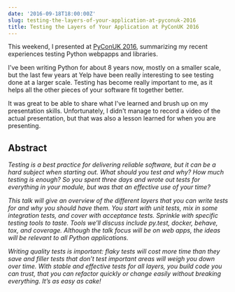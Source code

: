 ```yaml
---
date: '2016-09-18T18:00:00Z'
slug: testing-the-layers-of-your-application-at-pyconuk-2016
title: Testing the Layers of Your Application at PyConUK 2016
---
```



This weekend, I presented at [PyConUK 2016][1],
summarizing my recent experiences testing Python webpapps and libraries.

I've been writing Python for about 8 years now, mostly on a smaller scale, but
the last few years at Yelp have been really interesting to see testing done at
a larger scale. Testing has become really important to me, as it helps all the
other pieces of your software fit together better.

It was great to be able to share what I've learned and brush up on my
presentation skills. Unfortunately, I didn't manage to record a video of the
actual presentation, but that was also a lesson learned for when you are
presenting.

## Abstract

*Testing is a best practice for delivering reliable software, but it can be
a hard subject when starting out. What should you test and why? How much testing
is enough? So you spent three days and wrote out tests for everything in your
module, but was that an effective use of your time?*

*This talk will give an overview of the different layers that you can write tests
for and why you should have them. You start with unit tests, mix in some
integration tests, and cover with acceptance tests. Sprinkle with specific
testing tools to taste. Tools we’ll discuss include py.test, docker, behave,
tox, and coverage. Although the talk focus will be on web apps, the ideas will
be relevant to all Python applications.*

*Writing quality tests is important: flaky tests will cost more time than they
save and filler tests that don’t test important areas will weigh you down over
time. With stable and effective tests for all layers, you build code you can
trust, that you can refactor quickly or change easily without breaking
everything. It’s as easy as cake!*

<script async class="speakerdeck-embed" data-id="0abd7ed7db86400dac9dd882b66cc323" data-ratio="1.77777777777778" src="//speakerdeck.com/assets/embed.js"></script>


[1]: http://2016.pyconuk.org/
